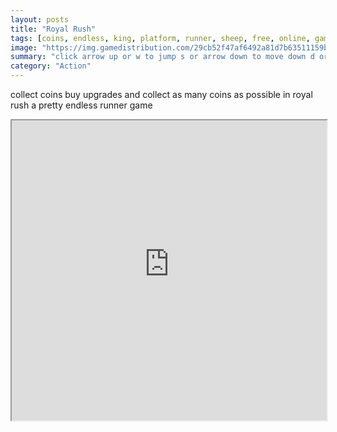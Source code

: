 ```yaml
---
layout: posts
title: "Royal Rush"
tags: [coins, endless, king, platform, runner, sheep, free, online, games, oyna, game, free, games, play, play, games]
image: "https://img.gamedistribution.com/29cb52f47af6492a81d7b63511159bfb.jpg"
summary: "click arrow up or w to jump s or arrow down to move down d or arrow right to boost  free online games oyna game free games play play games"
category: "Action"
---
```


collect coins buy upgrades and collect as many coins as possible in royal rush a pretty endless runner game

<iframe width="100%" height="480px;" src="https://html5.gamedistribution.com/29cb52f47af6492a81d7b63511159bfb/"></iframe>